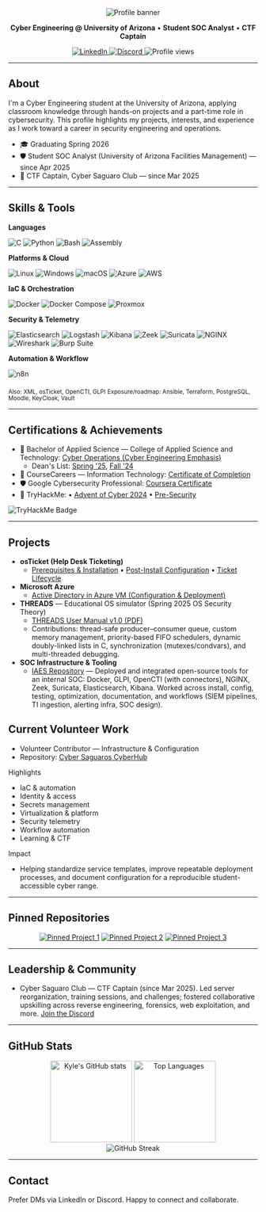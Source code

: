 <div align="center">

  <img src="https://github.com/user-attachments/assets/e4a940b9-8349-4d00-8bb0-f42dff2d029b" alt="Profile banner" />

  <p><strong>Cyber Engineering @ University of Arizona</strong> • <strong>Student SOC Analyst</strong> • <strong>CTF Captain</strong></p>

  <p>
    <a href="https://www.linkedin.com/in/ta1ons" target="_blank" rel="noopener noreferrer">
      <img alt="LinkedIn" src="https://img.shields.io/badge/LinkedIn-0077B5?logo=linkedin&logoColor=white" />
    </a>
    <a href="https://discord.com/users/1298401845366100049" target="_blank" rel="noopener noreferrer">
      <img alt="Discord" src="https://img.shields.io/badge/Discord-5865F2?logo=discord&logoColor=white" />
    </a>
    <img alt="Profile views" src="https://komarev.com/ghpvc/?username=ktalons&label=Profile%20views&color=0e75b6&style=flat" />
  </p>

</div>

---

## About
I'm a Cyber Engineering student at the University of Arizona, applying classroom knowledge through hands-on projects and a part-time role in cybersecurity. This profile highlights my projects, interests, and experience as I work toward a career in security engineering and operations.

- 🎓 Graduating Spring 2026
- 🛡️ Student SOC Analyst (University of Arizona Facilities Management) — since Apr 2025
- 🧩 CTF Captain, Cyber Saguaro Club — since Mar 2025

---

## Skills & Tools

<!-- Languages -->
**Languages**

![C](https://img.shields.io/badge/C-00599C?logo=c&logoColor=white)
![Python](https://img.shields.io/badge/Python-3776AB?logo=python&logoColor=white)
![Bash](https://img.shields.io/badge/Bash-121011?logo=gnu-bash&logoColor=white)
![Assembly](https://img.shields.io/badge/Assembly-6E4C13?logoColor=white)

<!-- Platforms / Cloud -->
**Platforms & Cloud**

![Linux](https://img.shields.io/badge/Linux-FCC624?logo=linux&logoColor=black)
![Windows](https://img.shields.io/badge/Windows-0078D6?logo=windows&logoColor=white)
![macOS](https://img.shields.io/badge/macOS-000000?logo=apple&logoColor=white)
![Azure](https://img.shields.io/badge/Azure-0078D4?logo=microsoftazure&logoColor=white)
![AWS](https://img.shields.io/badge/AWS-232F3E?logo=amazonaws&logoColor=FF9900)

<!-- IaC & Orchestration -->
**IaC & Orchestration**

![Docker](https://img.shields.io/badge/Docker-2496ED?logo=docker&logoColor=white)
![Docker Compose](https://img.shields.io/badge/Docker%20Compose-2496ED?logo=docker&logoColor=white)
![Proxmox](https://img.shields.io/badge/Proxmox-E57000?logo=proxmox&logoColor=white)

<!-- Security & Telemetry -->
**Security & Telemetry**

![Elasticsearch](https://img.shields.io/badge/Elasticsearch-005571?logo=elasticsearch&logoColor=white)
![Logstash](https://img.shields.io/badge/Logstash-005571?logo=logstash&logoColor=white)
![Kibana](https://img.shields.io/badge/Kibana-005571?logo=kibana&logoColor=white)
![Zeek](https://img.shields.io/badge/Zeek-5E5E5E?logoColor=white)
![Suricata](https://img.shields.io/badge/Suricata-DB3C30?logoColor=white)
![NGINX](https://img.shields.io/badge/NGINX-009639?logo=nginx&logoColor=white)
![Wireshark](https://img.shields.io/badge/Wireshark-1679A7?logo=wireshark&logoColor=white)
![Burp Suite](https://img.shields.io/badge/Burp%20Suite-FF6633?logo=burpsuite&logoColor=white)

<!-- Automation & Workflow -->
**Automation & Workflow**

![n8n](https://img.shields.io/badge/n8n-EA4B8B?logo=n8n&logoColor=white)

<sub>Also: XML, osTicket, OpenCTI, GLPI</sub>
<sub>Exposure/roadmap: Ansible, Terraform, PostgreSQL, Moodle, KeyCloak, Vault</sub>

---

## Certifications & Achievements
- 📜 Bachelor of Applied Science — College of Applied Science and Technology: [Cyber Operations (Cyber Engineering Emphasis)](https://www.arizona.edu/degree-search/majors/cyber-operations-cyber-engineering-emphasis)
  - Dean's List: [Spring '25](https://github.com/user-attachments/assets/733473a5-c95c-4e97-a689-6b13d0b2240d), [Fall '24](https://github.com/user-attachments/assets/44640182-5ffa-460b-ace2-225da6b5acec)
- 🔰 CourseCareers — Information Technology: [Certificate of Completion](https://github.com/user-attachments/assets/0300f5cb-8cef-4b89-b9fd-2bd40e5c4e93)
- 🛡️ Google Cybersecurity Professional: [Coursera Certificate](https://www.coursera.org/account/accomplishments/professional-cert/NJDO3PFJSAQE)
- 🔐 TryHackMe: • [Advent of Cyber 2024](https://tryhackme-certificates.s3-eu-west-1.amazonaws.com/THM-4WCS17MVTC.pdf) • [Pre-Security](https://tryhackme-certificates.s3-eu-west-1.amazonaws.com/THM-3TPPMDQU0G.pdf) <br>
<img src="https://tryhackme-badges.s3.amazonaws.com/talons.png" alt="TryHackMe Badge" />

---

## Projects
- <strong>osTicket (Help Desk Ticketing)</strong>
  - [Prerequisites & Installation](https://github.com/ktalons/osticket-install/) • [Post-Install Configuration](https://github.com/ktalons/osticket-config) • [Ticket Lifecycle](https://github.com/ktalons/osticket-ticketdemo)
- <strong>Microsoft Azure</strong>
  - [Active Directory in Azure VM (Configuration & Deployment)](https://github.com/ktalons/ad-config)
- <strong>THREADS</strong> — Educational OS simulator (Spring 2025 OS Security Theory)
  - [THREADS User Manual v1.0 (PDF)](https://github.com/user-attachments/files/21332721/THREADS.User.Manual.v1.0.pdf)
  - Contributions: thread-safe producer–consumer queue, custom memory management, priority-based FIFO schedulers, dynamic doubly-linked lists in C, synchronization (mutexes/condvars), and multi-threaded debugging.
- <strong>SOC Infrastructure & Tooling</strong>
  - [IAES Repository](https://github.com/IAES-Repo) — Deployed and integrated open-source tools for an internal SOC: Docker, GLPI, OpenCTI (with connectors), NGINX, Zeek, Suricata, Elasticsearch, Kibana. Worked across install, config, testing, optimization, documentation, and workflows (SIEM pipelines, TI ingestion, alerting infra, SOC design).

## Current Volunteer Work
- Volunteer Contributor — Infrastructure & Configuration
- Repository: [Cyber Saguaros CyberHub](https://github.com/ktalons/Saguaros-CyberHub)

Highlights
- IaC & automation
- Identity & access
- Secrets management
- Virtualization & platform
- Security telemetry
- Workflow automation
- Learning & CTF

Impact
- Helping standardize service templates, improve repeatable deployment processes, and document configuration for a reproducible student-accessible cyber range.

---

## Pinned Repositories
<div align="center">
  <a href="#"><img src="https://placehold.co/400x120?text=Pinned+Project+1" alt="Pinned Project 1" /></a>
  <a href="#"><img src="https://placehold.co/400x120?text=Pinned+Project+2" alt="Pinned Project 2" /></a>
  <a href="#"><img src="https://placehold.co/400x120?text=Pinned+Project+3" alt="Pinned Project 3" /></a>
</div>

<!-- When ready, replace the placeholders with actual repo cards like:
<div align="center">
  <a href="https://github.com/ktalons/REPO1"><img src="https://github-readme-stats.vercel.app/api/pin/?username=ktalons&repo=REPO1&hide_border=true&theme=transparent" /></a>
  <a href="https://github.com/ktalons/REPO2"><img src="https://github-readme-stats.vercel.app/api/pin/?username=ktalons&repo=REPO2&hide_border=true&theme=transparent" /></a>
  <a href="https://github.com/ktalons/REPO3"><img src="https://github-readme-stats.vercel.app/api/pin/?username=ktalons&repo=REPO3&hide_border=true&theme=transparent" /></a>
</div>
-->

---

## Leadership & Community
- Cyber Saguaro Club — CTF Captain (since Mar 2025). Led server reorganization, training sessions, and challenges; fostered collaborative upskilling across reverse engineering, forensics, web exploitation, and more. [Join the Discord](https://discord.gg/bASJPxvKMw)

---

## GitHub Stats
<div align="center">
  <img alt="Kyle's GitHub stats" height="165" src="https://github-readme-stats.vercel.app/api?username=ktalons&show_icons=true&theme=transparent&hide_border=true" />
  <img alt="Top Languages" height="165" src="https://github-readme-stats.vercel.app/api/top-langs/?username=ktalons&layout=compact&langs_count=8&hide_border=true&theme=transparent" />
  <br/>
  <img alt="GitHub Streak" src="https://streak-stats.demolab.com?user=ktalons&theme=transparent&hide_border=true" />
</div>

---

## Contact
Prefer DMs via LinkedIn or Discord. Happy to connect and collaborate.

<!-- Optional: If you want, provide a resume or email below. Replace the placeholder with your link/email. -->
<!-- Resume: https://your-resume-link-here -->
<!-- Email: your.name [at] example [dot] com -->

<!-- Optional banner: Add a clean banner image at the very top for extra polish. -->
